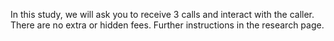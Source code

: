In this study, we will ask you to receive 3 calls and interact with the caller. There are no extra or hidden fees. Further instructions in the research page.

